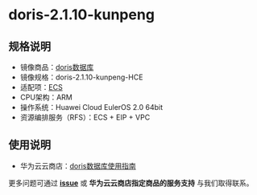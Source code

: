# doris-2.1.10-kunpeng

## 规格说明

- 镜像商品：[doris数据库](https://marketplace.huaweicloud.com/hidden/contents/86d1400a-7c36-4fd2-9f6b-3bff59d3ca72#productid=OFFI1146359492281585664)
- 镜像规格：doris-2.1.10-kunpeng-HCE
- 适配项：[ECS](https://support.huaweicloud.com/ecs/index.html)
- CPU架构：ARM
- 操作系统：Huawei Cloud EulerOS 2.0 64bit
- 资源编排服务（RFS）：ECS + EIP + VPC

## 使用说明

- 华为云云商店：[doris数据库使用指南](./docs/usage.md)

更多问题可通过 [**issue**](https://github.com/HuaweiCloudDeveloper/doris-image/issues) 或 **华为云云商店指定商品的服务支持** 与我们取得联系。
